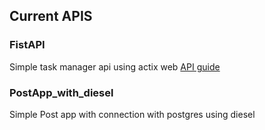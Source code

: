 ## Current APIS

### FistAPI

Simple task manager api using actix web [API guide](https://github.com/feijoes/Study/tree/master/Rust/rust_API/firstAPI#readme)

### PostApp_with_diesel

Simple Post app with connection with postgres using diesel